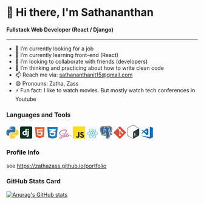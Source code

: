 # 👋 Hi there, I'm Sathananthan

#### Fullstack Web Developer (React / Django)

---

- 🔭 I’m currently looking for a job
- 🌱 I’m currently learning front-end (React)
- 👯 I’m looking to collaborate with friends (developers)
- 🤔 I’m thinking and practicing about how to write clean code
- 📫 Reach me via: sathananthanit15@gmail.com
- 😄 Pronouns: Zatha, Zass
- ⚡ Fun fact: I like to watch movies. But mostly watch tech conferences in Youtube

### Languages and Tools

<img src="./icons/python.svg" width="32px" title="Python3"> <img src="./icons/django.svg" width="32px" title="Django (Python's Web Framework)"> <img src="./icons/html.svg" width="32px" title="HTML5"> <img src="./icons/css.svg" width="27px" title="CSS3"> <img src="./icons/sass.svg" width="32px" title="SASS"> <img src="./icons/javascript.svg" width="32px" title="Javascript"> <img src="./icons/react.svg" width="32px" title="React"> <img src="./icons/postgresql.svg" width="32px" title="PostgreSql"> <img src="./icons/git.svg" width="32px" title="Git"> <img src="./icons/bash.svg" width="32px" title="Bash Shell Scripting"> <img src="./icons/visual-studio-code.svg" width="32px" title="Visual Studio Code Editor">

### Profile Info

see https://zathazass.github.io/portfolio

### GitHub Stats Card

[![Anurag's GitHub stats](https://github-readme-stats.vercel.app/api?username=zathazass)](https://github.com/anuraghazra/github-readme-stats)
